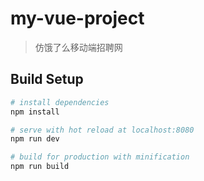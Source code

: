 # my-vue-project

> 仿饿了么移动端招聘网 

## Build Setup

``` bash
# install dependencies
npm install

# serve with hot reload at localhost:8080
npm run dev

# build for production with minification
npm run build